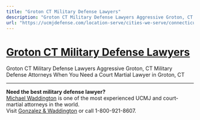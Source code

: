 ```yaml
---
title: "Groton CT Military Defense Lawyers"
description: "Groton CT Military Defense Lawyers Aggressive Groton, CT Military Defense Attorneys When You Need a Court Martial Lawyer in Groton, CT"
url: "https://ucmjdefense.com/location-serve/cities-we-serve/connecticut-military-defense-lawyers/groton-ct-military-defense-lawyers.html"
---
```


# [Groton CT Military Defense Lawyers](https://ucmjdefense.com/location-serve/cities-we-serve/connecticut-military-defense-lawyers/groton-ct-military-defense-lawyers.html)

Groton CT Military Defense Lawyers Aggressive Groton, CT Military Defense Attorneys When You Need a Court Martial Lawyer in Groton, CT

---

**Need the best military defense lawyer?**  
[Michael Waddington](https://ucmjdefense.com/attorneys/michael-stewart-waddington-partner.html) is one of the most experienced UCMJ and court-martial attorneys in the world.  
Visit [Gonzalez & Waddington](https://ucmjdefense.com) or call 1-800-921-8607.

